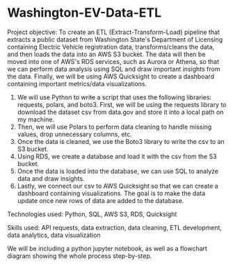 # Washington-EV-Data-ETL

Project objective: To create an ETL (Extract-Transform-Load) pipeline that extracts a public dataset from Washington State's Department of Licensing containing Electric Vehicle registration data, transforms/cleans the data, and then loads the data into an AWS S3 bucket. The data will then be moved into one of AWS's RDS services, such as Aurora or Athena, so that we can perform data analysis using SQL and draw important insights from the data. Finally, we will be using AWS Quicksight to create a dashboard containing important metrics/data visualizations.




1. We will use Python to write a script that uses the following libraries: requests, polars, and boto3. First, we will be using the requests library to download the dataset csv from data.gov and store it into a local path on my machine.
2. Then, we will use Polars to perform data cleaning to handle missing values, drop unnecessary columns, etc.
3. Once the data is cleaned, we use the Boto3 library to write the csv to an S3 bucket.
4. Using RDS, we create a database and load it with the csv from the S3 bucket.
5. Once the data is loaded into the database, we can use SQL to analyze data and draw insights.
6. Lastly, we connect our csv to AWS Quicksight so that we can create a dashboard containing visualizations. The goal is to make the data update once new rows of data are added to the database.




Technologies used:
Python, SQL, AWS S3, RDS, Quicksight

Skills used:
API requests, data extraction, data cleaning, ETL development, data analytics, data visualization

We will be including a python jupyter notebook, as well as a flowchart diagram showing the whole process step-by-step.

